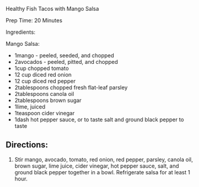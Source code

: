 Healthy Fish Tacos with Mango Salsa

Prep Time: 20 Minutes

Ingredients:

Mango Salsa:
- 1mango - peeled, seeded, and chopped
- 2avocados - peeled, pitted, and chopped
- 1cup chopped tomato
- 12 cup diced red onion
- 12 cup diced red pepper
- 2tablespoons chopped fresh flat-leaf
parsley
- 2tablespoons canola oil
- 2tablespoons brown sugar
- 1lime, juiced 
- 1teaspoon cider vinegar
- 1dash hot pepper sauce, or to taste
salt and ground black pepper to taste

## Directions:
1. Stir mango, avocado, tomato, red onion, red pepper, parsley, canola oil, brown sugar, lime juice, cider vinegar, hot pepper sauce, salt, and ground black pepper together in a bowl. Refrigerate salsa for at least 1 hour.
